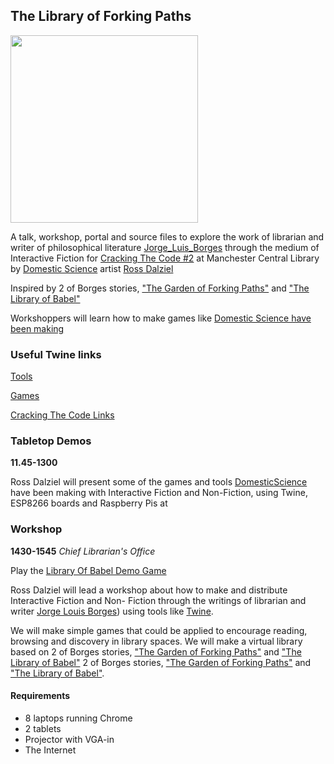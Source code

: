 ## The Library of Forking Paths

<img src="https://upload.wikimedia.org/wikipedia/commons/c/cf/Jorge_Luis_Borges_1951%2C_by_Grete_Stern.jpg" width="300">

A talk, workshop, portal and source files to explore the work of librarian and writer of philosophical literature [Jorge_Luis_Borges](https://en.wikipedia.org/wiki/Jorge_Luis_Borges) through the medium of Interactive Fiction for [Cracking The Code #2](http://goscl.com/cracking-the-code-november/) at Manchester Central Library by [Domestic Science](http://domesticscience.org.uk) artist [Ross Dalziel](http://cheapjack.org.uk)

Inspired by 2 of Borges stories, ["The Garden of Forking Paths"](https://en.wikipedia.org/wiki/The_Garden_of_Forking_Paths) and ["The Library of Babel"](https://en.wikipedia.org/wiki/The_Library_of_Babel) 

Workshoppers will learn how to make games like [Domestic Science have been making](http://domesticscience.org.uk/library.html)

### Useful Twine links

[Tools](http://pinboard.in/u:cheapjack/t:twine/t:tools)

[Games](http://pinboard.in/u:cheapjack/t:twine/t:games)

[Cracking The Code Links](http://pinboard.in/u:cheapjack/t:crackingthecode)

### Tabletop Demos
**11.45-1300**

Ross Dalziel will present some of the games and tools [DomesticScience](http://domesticscience.org.uk) have been making with Interactive Fiction and Non-Fiction, using Twine, ESP8266 boards and Raspberry Pis at 

### Workshop
**1430-1545**
*Chief Librarian's Office*

Play the [Library Of Babel Demo Game](http://domesticscience.org.uk/library.html)

Ross Dalziel will lead a workshop about how to make and distribute Interactive   Fiction and Non- Fiction through the writings of librarian and writer [Jorge Louis Borges](https://en.wikipedia.org/wiki/Jorge_Luis_Borges)) using tools like [Twine](http://twinery.org/).

We will make simple games that could be applied to encourage reading, browsing and discovery in library spaces. We will make a virtual library based on 2 of Borges stories, ["The Garden of Forking Paths"](https://en.wikipedia.org/wiki/The_Garden_of_Forking_Paths) and ["The Library of Babel"](https://en.wikipedia.org/wiki/The_Library_of_Babel)
2 of Borges stories, ["The Garden of Forking Paths"](https://en.wikipedia.org/wiki/The_Garden_of_Forking_Paths) and ["The Library of Babel"](https://en.wikipedia.org/wiki/The_Library_of_Babel).

#### Requirements 

 * 8 laptops running Chrome
 * 2 tablets
 * Projector with VGA-in
 * The Internet

